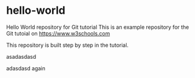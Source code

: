 # hello-world
Hello World repository for Git tutorial
This is an example repository for the Git tutoial on https://www.w3schools.com

This repository is built step by step in the tutorial.


asadasdasd


adasdasd again
